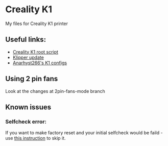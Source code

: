 # Creality K1
My files for Creality K1 printer

## Useful links:

- [Creality K1 root script](https://guilouz.github.io/Creality-K1-Series/)
- [Klipper update](https://github.com/K1-Klipper/installer_script_k1_and_max)
- [Anarhyst266's K1 configs](https://github.com/Anarhyst266/k1_conf)

## Using 2 pin fans

Look at the changes at 2pin-fans-mode branch

## Known issues

### Selfcheck error:

If you want to make factory reset and your initial selfcheck would be faild - use [this instruction](https://store.creality.com/blog/creality-k1-max-skip-the-startup-self-check) to skip it.
